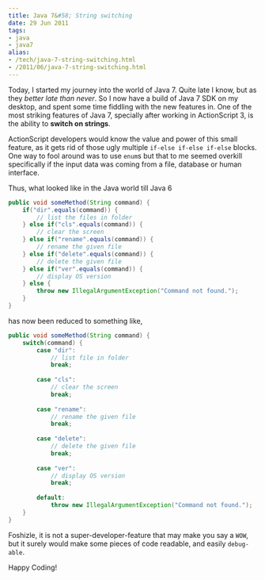 ```yaml
---
title: Java 7&#58; String switching
date: 29 Jun 2011
tags: 
- java
- java7
alias:
- /tech/java-7-string-switching.html
- /2011/06/java-7-string-switching.html
---
```


Today, I started my journey into the world of Java 7. Quite late I know, but as they 
<i>better late than never</i>. So I now have a build of Java 7 SDK on my desktop, and 
spent some time fiddling with the new features in. One of the most striking features of 
Java 7, specially after working in ActionScript 3, is the ability to 
<b>switch on strings</b>.

<!-- break here -->

ActionScript developers would know the value and power of this small feature, as it gets 
rid of those ugly multiple `if-else if-else if-else` blocks. One way to fool around was to use 
`enum`s but that to me seemed overkill specifically if the input data was coming from a file, 
database or human interface.

Thus, what looked like in the Java world till Java 6

```java
public void someMethod(String command) {
    if("dir".equals(command)) {
        // list the files in folder
    } else if("cls".equals(command)) {
        // clear the screen
    } else if("rename".equals(command)) {
        // rename the given file
    } else if("delete".equals(command)) {
        // delete the given file
    } else if("ver".equals(command)) {
        // display OS version
    } else {
        throw new IllegalArgumentException("Command not found.");
    }
}
```

has now been reduced to something like,

```java
public void someMethod(String command) {
    switch(command) {
        case "dir":
            // list file in folder
            break;
 
        case "cls":
            // clear the screen
            break;
 
        case "rename":
            // rename the given file
            break;
 
        case "delete":
            // delete the given file
            break;
 
        case "ver":
            // display OS version
            break;
 
        default:
            throw new IllegalArgumentException("Command not found.");
    }
}
```

Foshizle, it is not a super-developer-feature that may make you say a `WOW`, but it surely would make some 
pieces of code readable, and easily `debug-able`.

Happy Coding!